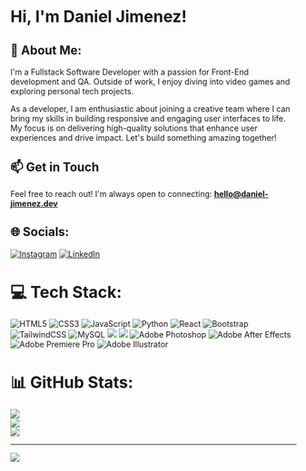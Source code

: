 # Hi, I'm Daniel Jimenez!
## 💫 About Me:
I'm a Fullstack Software Developer with a passion for Front-End development and QA. Outside of work, I enjoy diving into video games and exploring personal tech projects.

As a developer, I am enthusiastic about joining a creative team where I can bring my skills in building responsive and engaging user interfaces to life. My focus is on delivering high-quality solutions that enhance user experiences and drive impact. Let's build something amazing together!

## 📫 Get in Touch
Feel free to reach out! I'm always open to connecting:
**[hello@daniel-jimenez.dev](mailto:hello@daniel-jimenez.dev)**


## 🌐 Socials:
[![Instagram](https://img.shields.io/badge/Instagram-%23E4405F.svg?logo=Instagram&logoColor=white)](https://instagram.com/danieljimenezch) [![LinkedIn](https://img.shields.io/badge/LinkedIn-%230077B5.svg?logo=linkedin&logoColor=white)](https://linkedin.com/in/danieljimenezchaverri) 

# 💻 Tech Stack:
![HTML5](https://img.shields.io/badge/html5-%23E34F26.svg?style=for-the-badge&logo=html5&logoColor=white)
![CSS3](https://img.shields.io/badge/css3-%231572B6.svg?style=for-the-badge&logo=css3&logoColor=white)
![JavaScript](https://img.shields.io/badge/javascript-%23323330.svg?style=for-the-badge&logo=javascript&logoColor=%23F7DF1E) 
![Python](https://img.shields.io/badge/python-3670A0?style=for-the-badge&logo=python&logoColor=ffdd54) 
![React](https://img.shields.io/badge/react-%2320232a.svg?style=for-the-badge&logo=react&logoColor=%2361DAFB) 
![Bootstrap](https://img.shields.io/badge/bootstrap-%23563D7C.svg?style=for-the-badge&logo=bootstrap&logoColor=white) 
![TailwindCSS](https://img.shields.io/badge/tailwindcss-%2338B2AC.svg?style=for-the-badge&logo=tailwind-css&logoColor=white) 
![MySQL](https://img.shields.io/badge/mysql-%2300f.svg?style=for-the-badge&logo=mysql&logoColor=white)
![](https://img.shields.io/badge/Wordpress-21759B?style=for-the-badge&logo=wordpress&logoColor=white) 
![](https://img.shields.io/badge/Joomla-5091CD?style=for-the-badge&logo=joomla&logoColor=white)
![Adobe Photoshop](https://img.shields.io/badge/adobephotoshop-%2331A8FF.svg?style=for-the-badge&logo=adobephotoshop&logoColor=white) 
![Adobe After Effects](https://img.shields.io/badge/Adobe%20After%20Effects-9999FF.svg?style=for-the-badge&logo=Adobe%20After%20Effects&logoColor=white)
![Adobe Premiere Pro](https://img.shields.io/badge/Adobe%20Premiere%20Pro-9999FF.svg?style=for-the-badge&logo=Adobe%20Premiere%20Pro&logoColor=white)
![Adobe Illustrator](https://img.shields.io/badge/adobeillustrator-%23FF9A00.svg?style=for-the-badge&logo=adobeillustrator&logoColor=white) 
# 📊 GitHub Stats:
![](https://github-readme-stats.vercel.app/api?username=danieljimenezcr&theme=dark&hide_border=false&include_all_commits=false&count_private=false)<br/>
![](https://github-readme-streak-stats.herokuapp.com/?user=danieljimenezcr&theme=dark&hide_border=false)<br/>
![](https://github-readme-stats.vercel.app/api/top-langs/?username=danieljimenezcr&theme=dark&hide_border=false&include_all_commits=false&count_private=false&layout=compact)

---
[![](https://visitcount.itsvg.in/api?id=danieljimenezcr&icon=8&color=0)](https://visitcount.itsvg.in)




